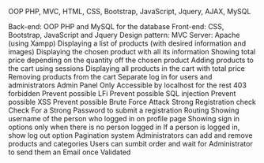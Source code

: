 OOP PHP, MVC, HTML, CSS, Bootstrap, JavaScript, Jquery, AJAX, MySQL

Back-end: OOP PHP and MySQL for the database
Front-end: CSS, Bootstrap, JavaScript and Jquery
Design pattern: MVC
Server: Apache (using Xampp)
Displaying a list of products (with desired information and images)
Displaying the chosen product with all its information
Showing total price depending on the quantity off the chosen product
Adding products to the cart using sessions
Displaying all products in the cart with total price
Removing products from the cart
Separate log in for users and administrators
Admin Panel Only Accessible by localhost for the rest 403 forbidden
Prevent possible LFi
Prevent possible SQL injection
Prevent possible XSS
Prevent possible Brute Force Attack
Strong Registration check
Check For a Strong Password to submit a registration
Routing
Showing username of the person who logged in on profile page
Showing sign in options only when there is no person logged in
If a person is logged in, show log out option
Pagination system
Administrators can add and remove products and categories
Users can sumbit order and wait for Administrator to send them an Email once Validated
